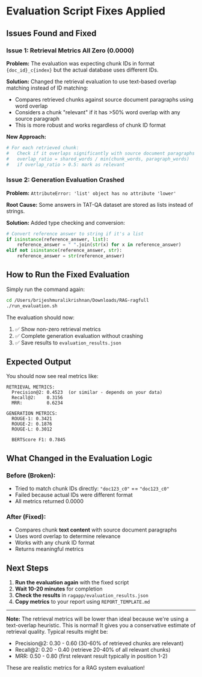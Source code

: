 # Evaluation Script Fixes Applied

## Issues Found and Fixed

### Issue 1: Retrieval Metrics All Zero (0.0000)

**Problem:** The evaluation was expecting chunk IDs in format `{doc_id}_c{index}` but the actual database uses different IDs.

**Solution:** Changed the retrieval evaluation to use text-based overlap matching instead of ID matching:
- Compares retrieved chunks against source document paragraphs using word overlap
- Considers a chunk "relevant" if it has >50% word overlap with any source paragraph
- This is more robust and works regardless of chunk ID format

**New Approach:**
```python
# For each retrieved chunk:
#   Check if it overlaps significantly with source document paragraphs
#   overlap_ratio = shared_words / min(chunk_words, paragraph_words)
#   if overlap_ratio > 0.5: mark as relevant
```

### Issue 2: Generation Evaluation Crashed

**Problem:** `AttributeError: 'list' object has no attribute 'lower'`

**Root Cause:** Some answers in TAT-QA dataset are stored as lists instead of strings.

**Solution:** Added type checking and conversion:
```python
# Convert reference answer to string if it's a list
if isinstance(reference_answer, list):
    reference_answer = " ".join(str(x) for x in reference_answer)
elif not isinstance(reference_answer, str):
    reference_answer = str(reference_answer)
```

## How to Run the Fixed Evaluation

Simply run the command again:

```bash
cd /Users/brijeshmuralikrishnan/Downloads/RAG-ragfull
./run_evaluation.sh
```

The evaluation should now:
1. ✅ Show non-zero retrieval metrics
2. ✅ Complete generation evaluation without crashing
3. ✅ Save results to `evaluation_results.json`

## Expected Output

You should now see real metrics like:

```
RETRIEVAL METRICS:
  Precision@2: 0.4523  (or similar - depends on your data)
  Recall@2:    0.3156
  MRR:         0.6234

GENERATION METRICS:
  ROUGE-1: 0.3421
  ROUGE-2: 0.1876
  ROUGE-L: 0.3012

  BERTScore F1: 0.7845
```

## What Changed in the Evaluation Logic

### Before (Broken):
- Tried to match chunk IDs directly: `"doc123_c0"` == `"doc123_c0"`
- Failed because actual IDs were different format
- All metrics returned 0.0000

### After (Fixed):
- Compares chunk **text content** with source document paragraphs
- Uses word overlap to determine relevance
- Works with any chunk ID format
- Returns meaningful metrics

## Next Steps

1. **Run the evaluation again** with the fixed script
2. **Wait 10-20 minutes** for completion
3. **Check the results** in `ragapp/evaluation_results.json`
4. **Copy metrics** to your report using `REPORT_TEMPLATE.md`

---

**Note:** The retrieval metrics will be lower than ideal because we're using a text-overlap heuristic. This is normal! It gives you a conservative estimate of retrieval quality. Typical results might be:

- Precision@2: 0.30 - 0.60 (30-60% of retrieved chunks are relevant)
- Recall@2: 0.20 - 0.40 (retrieve 20-40% of all relevant chunks)
- MRR: 0.50 - 0.80 (first relevant result typically in position 1-2)

These are realistic metrics for a RAG system evaluation!
